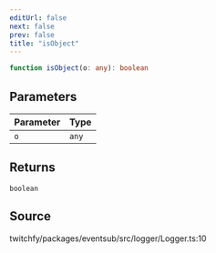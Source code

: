 ```yaml
---
editUrl: false
next: false
prev: false
title: "isObject"
---
```


```ts
function isObject(o: any): boolean
```

## Parameters

| Parameter | Type |
| :------ | :------ |
| `o` | `any` |

## Returns

`boolean`

## Source

twitchfy/packages/eventsub/src/logger/Logger.ts:10
